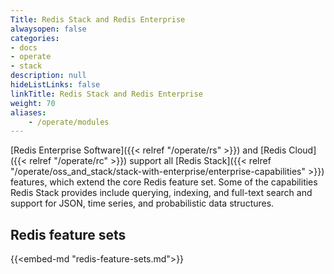 ```yaml
---
Title: Redis Stack and Redis Enterprise
alwaysopen: false
categories:
- docs
- operate
- stack
description: null
hideListLinks: false
linkTitle: Redis Stack and Redis Enterprise
weight: 70
aliases:
    - /operate/modules
---
```


[Redis Enterprise Software]({{< relref "/operate/rs" >}}) and [Redis Cloud]({{< relref "/operate/rc" >}}) support all [Redis Stack]({{< relref "/operate/oss_and_stack/stack-with-enterprise/enterprise-capabilities" >}}) features, which extend the core Redis feature set. Some of the capabilities Redis Stack provides include querying, indexing, and full-text search and support for JSON, time series, and probabilistic data structures.

## Redis feature sets

{{<embed-md "redis-feature-sets.md">}}
